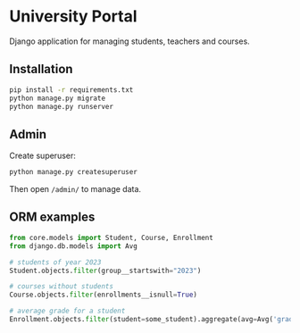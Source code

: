 # University Portal

Django application for managing students, teachers and courses.

## Installation

```bash
pip install -r requirements.txt
python manage.py migrate
python manage.py runserver
```

## Admin

Create superuser:

```bash
python manage.py createsuperuser
```

Then open `/admin/` to manage data.

## ORM examples

```python
from core.models import Student, Course, Enrollment
from django.db.models import Avg

# students of year 2023
Student.objects.filter(group__startswith="2023")

# courses without students
Course.objects.filter(enrollments__isnull=True)

# average grade for a student
Enrollment.objects.filter(student=some_student).aggregate(avg=Avg('grade'))
```
